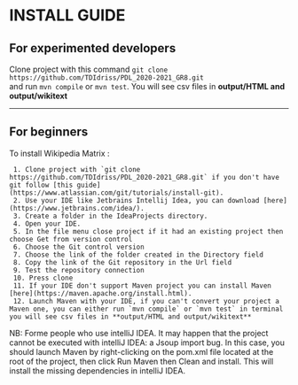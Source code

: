 # INSTALL GUIDE

## For experimented developers
 
 Clone project with this command `git clone https://github.com/TDIdriss/PDL_2020-2021_GR8.git`
 <br> and run `mvn compile` or `mvn test`.
 You will see csv files in **output/HTML and output/wikitext** 
 
 ---
## For beginners
 
 To install Wikipedia Matrix :
 
     1. Clone project with `git clone https://github.com/TDIdriss/PDL_2020-2021_GR8.git` if you don't have git follow [this guide](https://www.atlassian.com/git/tutorials/install-git).
     2. Use your IDE like Jetbrains Intellij Idea, you can download [here](https://www.jetbrains.com/idea/).
     3. Create a folder in the IdeaProjects directory.
     4. Open your IDE.
     5. In the file menu close project if it had an existing project then choose Get from version control
     6. Choose the Git control version
     7. Choose the link of the folder created in the Directory field
     8. Copy the link of the Git repository in the Url field
     9. Test the repository connection
     10. Press clone
     11. If your IDE don't support Maven project you can install Maven [here](https://maven.apache.org/install.html).
     12. Launch Maven with your IDE, if you can't convert your project a Maven one, you can either run `mvn compile` or `mvn test` in terminal you will see csv files in **output/HTML and output/wikitext**
 
 NB: Forme people who use intelliJ IDEA.  It may happen that the project cannot be executed with intelliJ IDEA: a Jsoup import bug.
     In this case, you should launch Maven by right-clicking on the pom.xml file located at the root of the project, then click Run Maven then Clean and install. This will install the missing dependencies in intelliJ IDEA.